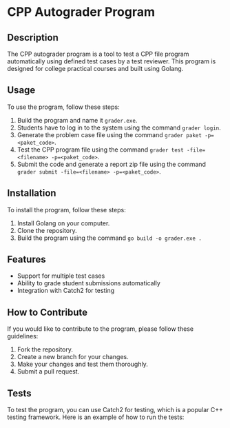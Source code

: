 # CPP Autograder Program

## Description

The CPP autograder program is a tool to test a CPP file program automatically using defined test cases by a test reviewer. This program is designed for college practical courses and built using Golang.

## Usage

To use the program, follow these steps:

1. Build the program and name it `grader.exe`.
2. Students have to log in to the system using the command `grader login`.
3. Generate the problem case file using the command `grader paket -p=<paket_code>`.
4. Test the CPP program file using the command `grader test -file=<filename> -p=<paket_code>`.
5. Submit the code and generate a report zip file using the command `grader submit -file=<filename> -p=<paket_code>`.

## Installation

To install the program, follow these steps:

1. Install Golang on your computer.
2. Clone the repository.
3. Build the program using the command `go build -o grader.exe .`

## Features

- Support for multiple test cases
- Ability to grade student submissions automatically
- Integration with Catch2 for testing

## How to Contribute

If you would like to contribute to the program, please follow these guidelines:

1. Fork the repository.
2. Create a new branch for your changes.
3. Make your changes and test them thoroughly.
4. Submit a pull request.

## Tests

To test the program, you can use Catch2 for testing, which is a popular C++ testing framework. Here is an example of how to run the tests:
